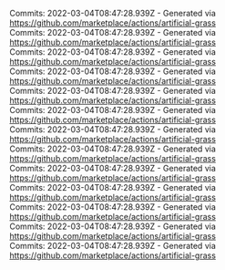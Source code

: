 Commits: 2022-03-04T08:47:28.939Z - Generated via https://github.com/marketplace/actions/artificial-grass
<br>
Commits: 2022-03-04T08:47:28.939Z - Generated via https://github.com/marketplace/actions/artificial-grass
<br>
Commits: 2022-03-04T08:47:28.939Z - Generated via https://github.com/marketplace/actions/artificial-grass
<br>
Commits: 2022-03-04T08:47:28.939Z - Generated via https://github.com/marketplace/actions/artificial-grass
<br>
Commits: 2022-03-04T08:47:28.939Z - Generated via https://github.com/marketplace/actions/artificial-grass
<br>
Commits: 2022-03-04T08:47:28.939Z - Generated via https://github.com/marketplace/actions/artificial-grass
<br>
Commits: 2022-03-04T08:47:28.939Z - Generated via https://github.com/marketplace/actions/artificial-grass
<br>
Commits: 2022-03-04T08:47:28.939Z - Generated via https://github.com/marketplace/actions/artificial-grass
<br>
Commits: 2022-03-04T08:47:28.939Z - Generated via https://github.com/marketplace/actions/artificial-grass
<br>
Commits: 2022-03-04T08:47:28.939Z - Generated via https://github.com/marketplace/actions/artificial-grass
<br>
Commits: 2022-03-04T08:47:28.939Z - Generated via https://github.com/marketplace/actions/artificial-grass
<br>
Commits: 2022-03-04T08:47:28.939Z - Generated via https://github.com/marketplace/actions/artificial-grass
<br>
Commits: 2022-03-04T08:47:28.939Z - Generated via https://github.com/marketplace/actions/artificial-grass
<br>
